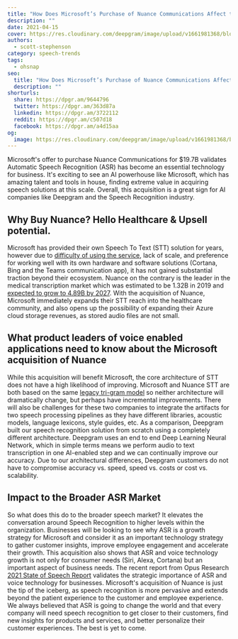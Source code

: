 ```yaml
---
title: "How Does Microsoft’s Purchase of Nuance Communications Affect the Market?"
description: ""
date: 2021-04-15
cover: https://res.cloudinary.com/deepgram/image/upload/v1661981368/blog/how-does-microsofts-purchase-of-nuance-communications-affect-the-market/how-does-msft-purchase-nuance-affect-market%402x.jpg
authors:
  - scott-stephenson
category: speech-trends
tags:
  - ohsnap
seo:
  title: "How Does Microsoft’s Purchase of Nuance Communications Affect the Market?"
  description: ""
shorturls:
  share: https://dpgr.am/9644796
  twitter: https://dpgr.am/363d87a
  linkedin: https://dpgr.am/3722112
  reddit: https://dpgr.am/c507d18
  facebook: https://dpgr.am/a4d15aa
og:
  image: https://res.cloudinary.com/deepgram/image/upload/v1661981368/blog/how-does-microsofts-purchase-of-nuance-communications-affect-the-market/how-does-msft-purchase-nuance-affect-market%402x.jpg
---
```


Microsoft's offer to purchase Nuance Communications for $19.7B validates Automatic Speech Recognition (ASR) has become an essential technology for business. It's exciting to see an AI powerhouse like Microsoft, which has amazing talent and tools in house, finding extreme value in acquiring speech solutions at this scale. Overall, this acquisition is a great sign for AI companies like Deepgram and the Speech Recognition industry. 

## **Why Buy Nuance? Hello Healthcare & Upsell potential.**

Microsoft has provided their own Speech To Text (STT) solution for years, however due to [difficulty of using the service](https://www.techradar.com/reviews/microsoft-azure-speech-to-text-review), lack of scale, and preference for working well with its own hardware and software solutions (Cortana, Bing and the Teams communication app), it has not gained substantial traction beyond their ecosystem. Nuance on the contrary is the leader in the medical transcription market which was estimated to be 1.32B in 2019 and [expected to grow to 4.89B by 2027](https://www.fortunebusinessinsights.com/industry-reports/medical-transcription-software-market-101572).  With the acquisition of Nuance, Microsoft immediately expands their STT reach into the healthcare community, and also opens up the possibility of expanding their Azure cloud storage revenues, as stored audio files are not small.

## **What product leaders of voice enabled applications need to know about the Microsoft acquisition of Nuance**

While this acquisition will benefit Microsoft, the core architecture of STT does not have a high likelihood of improving. Microsoft and Nuance STT are both based on the same [legacy tri-gram model](https://deepgram.com/product/overview/) so neither architecture will dramatically change, but perhaps have incremental improvements. There will also be challenges for these two companies to integrate the artifacts for two speech processing pipelines as they have different libraries, acoustic models, language lexicons, style guides, etc. As a comparison, Deepgram built our speech recognition solution from scratch using a completely different architecture. Deepgram uses an end to end Deep Learning Neural Network, which in simple terms means we perform audio to text transcription in one AI-enabled step and we can continually improve our accuracy. Due to our architectural differences, Deepgram customers do not have to compromise accuracy vs. speed, speed vs. costs or cost vs. scalability.

## **Impact to the Broader ASR Market**

So what does this do to the broader speech market? It elevates the conversation around Speech Recognition to higher levels within the organization. Businesses will be looking to see why ASR is a growth strategy for Microsoft and consider it as an important technology strategy to gather customer insights, improve employee engagement and accelerate their growth.  This acquisition also shows that ASR and voice technology growth is not only for consumer needs (Siri, Alexa, Cortana) but an important aspect of business needs. The recent report from Opus Research [2021 State of Speech Report](https://deepgram.com/state-of-asr-report/) validates the strategic importance of ASR and voice technology for businesses. Microsoft's acquisition of Nuance is just the tip of the iceberg, as speech recognition is more pervasive and extends beyond the patient experience to the customer and employee experience. We always believed that ASR is going to change the world and that every company will need speech recognition to get closer to their customers, find new insights for products and services, and better personalize their customer experiences. The best is yet to come.
